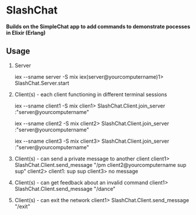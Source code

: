 # SlashChat

**Builds on the SimpleChat app to add commands to demonstrate pocesses in Elixir (Erlang)**

## Usage

  1. Server

        iex --sname server -S mix
        iex(server@yourcomputername)1> SlashChat.Server.start

  2. Client(s) - each client functioning in different terminal sessions

        iex --sname client1 -S mix
        clien1> SlashChat.Client.join_server :"server@yourcomputername"
        
        iex --sname client2 -S mix
        client2> SlashChat.Client.join_server :"server@yourcomputername"
        
        iex --sname client3 -S mix
        client3> SlashChat.Client.join_server :"server@yourcomputername"
        
  3. Client(s) - can send a private message to another client
        client1> SlashChat.Client.send_message "/pm client2@yourcomputername sup sup"
        client2> client1: sup sup
        client3> no message

  4. Client(s) - can get feedback about an invalid command
        client1> SlashChat.Client.send_message "/dance"

  5. Client(s) - can exit the network
        client1> SlashChat.Client.send_message "/exit"

